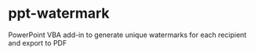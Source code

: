 # ppt-watermark
PowerPoint VBA add-in to generate unique watermarks for each recipient and export to PDF
